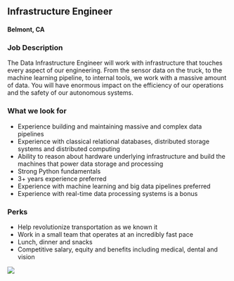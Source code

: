 ## Infrastructure Engineer
#### Belmont, CA

### Job Description
The Data Infrastructure Engineer will work with infrastructure that touches every aspect of our engineering. From the sensor data on the truck, to the machine learning pipeline, to internal tools, we work with a massive amount of data. You will have enormous impact on the efficiency of our operations and the safety of our autonomous systems.

### What we look for
+ Experience building and maintaining massive and complex data pipelines
+ Experience with classical relational databases, distributed storage systems and distributed computing
+ Ability to reason about hardware underlying infrastructure and build the machines that power data storage and processing
+ Strong Python fundamentals
+ 3+ years experience preferred
+ Experience with machine learning and big data pipelines preferred
+ Experience with real-time data processing systems is a bonus

### Perks
+ Help revolutionize transportation as we known it
+ Work in a small team that operates at an incredibly fast pace
+ Lunch, dinner and snacks
+ Competitive salary, equity and benefits including medical, dental and vision



[<img src="https://dabuttonfactory.com/button.png?t=Apply&f=Calibri-Bold&ts=24&tc=fff&tshs=1&tshc=000&hp=20&vp=8&c=5&bgt=gradient&bgc=3d85c6&ebgc=073763">](https://localhost:3000/users/auth/github?job_id=rw1iyxjrieryaxzl-infrastructure-engineer/)
